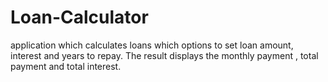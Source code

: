 # Loan-Calculator
application which calculates loans  which  options to set loan amount, interest and years to repay. The result displays the monthly payment , total payment and total interest.
